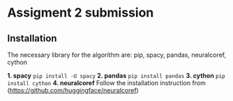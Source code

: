 # Assigment 2 submission

## Installation
The necessary library for the algorithm are: pip, spacy, pandas, neuralcoref, cython

**1. spacy**
`
pip install -U spacy
`
**2. pandas**
`
pip install pandas
`
**3. cython**
`
pip install cython
`
**4. neuralcoref**
Follow the installation instruction from (https://github.com/huggingface/neuralcoref)

